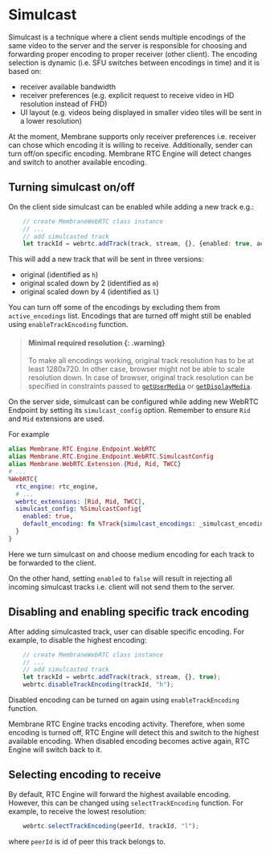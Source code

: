 # Simulcast

Simulcast is a technique where a client sends multiple encodings of the same video to the server and the server is responsible for choosing and forwarding proper encoding to proper receiver (other client). The encoding selection is dynamic (i.e. SFU switches between encodings in time) and it is based on:

* receiver available bandwidth
* receiver preferences (e.g. explicit request to receive video in HD resolution instead of FHD)
* UI layout (e.g. videos being displayed in smaller video tiles will be sent in a lower resolution)

At the moment, Membrane supports only receiver preferences i.e. receiver can chose which encoding it is willing to receive. Additionally, sender can turn off/on specific encoding. Membrane RTC Engine will detect changes and switch to another available encoding.

## Turning simulcast on/off

On the client side simulcast can be enabled while adding a new track e.g.:

```ts
    // create MembraneWebRTC class instance
    // ...
    // add simulcasted track
    let trackId = webrtc.addTrack(track, stream, {}, {enabled: true, active_encodings: ["l", "m", "h"]});
```

This will add a new track that will be sent in three versions:
* original (identified as `h`)
* original scaled down by 2 (identified as `m`)
* original scaled down by 4 (identified as `l`)

You can turn off some of the encodings by excluding them from `active_encodings` list.
Encodings that are turned off might still be enabled using `enableTrackEncoding` function.

> #### Minimal required resolution {: .warning}
>
> To make all encodings working, original track resolution has to be at least 1280x720.
> In other case, browser might not be able to scale resolution down.
> In case of browser, original track resolution can be specified in constraints
> passed to [`getUserMedia`](https://developer.mozilla.org/en-US/docs/Web/API/MediaDevices/getUserMedia) 
> or [`getDisplayMedia`](https://developer.mozilla.org/en-US/docs/Web/API/MediaDevices/getDisplayMedia).

On the server side, simulcast can be configured while adding new WebRTC Endpoint by setting its `simulcast_config` option.
Remember to ensure `Rid` and `Mid` extensions are used.

For example

```elixir
alias Membrane.RTC.Engine.Endpoint.WebRTC
alias Membrane.RTC.Engine.Endpoint.WebRTC.SimulcastConfig
alias Membrane.WebRTC.Extension.{Mid, Rid, TWCC}
# ...
%WebRTC{
  rtc_engine: rtc_engine,
  # ...
  webrtc_extensions: [Rid, Mid, TWCC],
  simulcast_config: %SimulcastConfig{
    enabled: true,
    default_encoding: fn %Track{simulcast_encodings: _simulcast_encodings} -> "m" end
  }
}
```

Here we turn simulcast on and choose medium encoding for each track to be forwarded to the client.

On the other hand, setting `enabled` to `false` will result in rejecting all incoming simulcast tracks i.e. client will not send them to the server.

## Disabling and enabling specific track encoding

After adding simulcasted track, user can disable specific encoding.
For example, to disable the highest encoding:

```ts
    // create MembraneWebRTC class instance
    // ...
    // add simulcasted track
    let trackId = webrtc.addTrack(track, stream, {}, true);
    webrtc.disableTrackEncoding(trackId, "h");
```

Disabled encoding can be turned on again using `enableTrackEncoding` function.

Membrane RTC Engine tracks encoding activity. 
Therefore, when some encoding is turned off, RTC Engine will detect this and switch to 
the highest available encoding.
When disabled encoding becomes active again, RTC Engine will switch back to it.

## Selecting encoding to receive

By default, RTC Engine will forward the highest available encoding.
However, this can be changed using `selectTrackEncoding` function.
For example, to receive the lowest resolution:

```ts
    webrtc.selectTrackEncoding(peerId, trackId, "l");
```

where `peerId` is id of peer this track belongs to.
